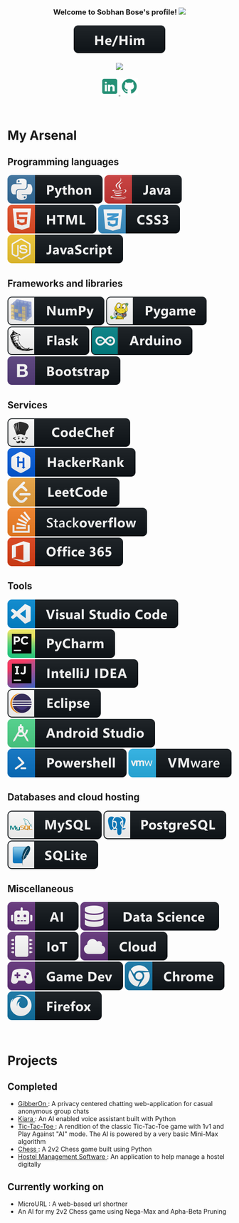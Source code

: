 <h3 align="center">
  Welcome to Sobhan Bose's profile!
  <img src="https://media.giphy.com/media/hvRJCLFzcasrR4ia7z/giphy.gif" width="28">
  <br> <br>
  <img src="https://raw.githubusercontent.com/SobhanBose/SobhanBose/main/res/svg/pronouns/hehim.svg" style="vertical-align:top margin:6px 4px">
</h3>

<!-- Typing SVG by DenverCoder1 - https://github.com/DenverCoder1/readme-typing-svg -->
<p align="center">
  <img src="https://readme-typing-svg.herokuapp.com?font=lato&color=259075&center=true&vCenter=true&lines=A+Student;A+Pythoneer;A+Competitive+Programmer;A+Coding+Enthusiast">
</p>

<!-- Social icons section -->
<p align="center">
  <a href="https://www.linkedin.com/in/sobhan-bose/"> <img width="40px" height="40px" src="https://github.com/SobhanBose/SobhanBose/blob/main/res/icons8-linkedin-50.png" alt="Linkedin"> </a>
  <a href="https://github.com/SobhanBose"> <img width="40px" height="40px" src="https://github.com/SobhanBose/SobhanBose/blob/main/res/icons8-github-48.png" alt="Github"> </a>
</p>

<br>

# My Arsenal

## Programming languages

<p>
    <img src="https://raw.githubusercontent.com/SobhanBose/SobhanBose/main/res/svg/dev/languages/python.svg" alt="Python" style="vertical-align:top margin:6px 4px">
    <img src="https://raw.githubusercontent.com/SobhanBose/SobhanBose/main/res/svg/dev/languages/java.svg" alt="Java" style="vertical-align:top margin:6px 4px">
    <img src="https://raw.githubusercontent.com/SobhanBose/SobhanBose/main/res/svg/dev/languages/html.svg" alt="HTML5" style="vertical-align:top margin:6px 4px">
    <img src="https://raw.githubusercontent.com/SobhanBose/SobhanBose/main/res/svg/dev/languages/css3.svg" alt="CSS3" style="vertical-align:top margin:6px 4px">
    <img src="https://raw.githubusercontent.com/SobhanBose/SobhanBose/main/res/svg/dev/languages/js.svg" alt="JavaScript" style="vertical-align:top margin:6px 4px">
</p>

## Frameworks and libraries

<p>
  <img src="https://raw.githubusercontent.com/SobhanBose/SobhanBose/main/res/svg/dev/frameworks/numpy.svg" alt="NumPy" style="vertical-align:top margin:6px 4px">
  <img src="https://raw.githubusercontent.com/SobhanBose/SobhanBose/main/res/svg/dev/frameworks/pygame.svg" alt="Pygame" style="vertical-align:top margin:6px 4px">
  <img src="https://raw.githubusercontent.com/SobhanBose/SobhanBose/main/res/svg/dev/frameworks/flask.svg" alt="Flask" style="vertical-align:top margin:6px 4px">
  <img src="https://raw.githubusercontent.com/SobhanBose/SobhanBose/main/res/svg/dev/frameworks/arduino.svg" alt="Arduino" style="vertical-align:top margin:6px 4px">
  <img src="https://raw.githubusercontent.com/SobhanBose/SobhanBose/main/res/svg/dev/frameworks/bootstrap.svg" alt="Bootstrap" style="vertical-align:top margin:6px 4px">
</p>

## Services

<p>
  <img src="https://raw.githubusercontent.com/SobhanBose/SobhanBose/main/res/svg/dev/services/codechef.svg" alt="CodeChef" style="vertical-align:top margin:6px 4px">
  <img src="https://raw.githubusercontent.com/SobhanBose/SobhanBose/main/res/svg/dev/services/hackerrank.svg" alt="Hackerrank" style="vertical-align:top margin:6px 4px">
  <img src="https://raw.githubusercontent.com/SobhanBose/SobhanBose/main/res/svg/dev/services/leetcode.svg" alt="Leetcode" style="vertical-align:top margin:6px 4px">
  <img src="https://raw.githubusercontent.com/SobhanBose/SobhanBose/main/res/svg/social/stackoverflow.svg" alt="Stackoverflow" style="vertical-align:top margin:6px 4px">
  <img src="https://raw.githubusercontent.com/SobhanBose/SobhanBose/main/res/svg/dev/services/office_365.svg" alt="Office 365" style="vertical-align:top margin:6px 4px">
</p>

## Tools

<p>
  <img src="https://raw.githubusercontent.com/SobhanBose/SobhanBose/main/res/svg/dev/tools/visualstudio_code.svg" alt="Visual Studio Code" style="vertical-align:top margin:6px 4px">
  <img src="https://raw.githubusercontent.com/SobhanBose/SobhanBose/main/res/svg/dev/tools/jetbrains_pycharm.svg" alt="PyCharm" style="vertical-align:top margin:6px 4px">
  <img src="https://raw.githubusercontent.com/SobhanBose/SobhanBose/main/res/svg/dev/tools/jetbrains_intellij.svg" alt="IntelliJ IDEA" style="vertical-align:top margin:6px 4px">
  <img src="https://raw.githubusercontent.com/SobhanBose/SobhanBose/main/res/svg/dev/tools/eclipse.svg" alt="Eclipse" style="vertical-align:top margin:6px 4px">
  <img src="https://raw.githubusercontent.com/SobhanBose/SobhanBose/main/res/svg/dev/tools/android_studio.svg" alt="Android Studio" style="vertical-align:top margin:6px 4px">
  <img src="https://raw.githubusercontent.com/SobhanBose/SobhanBose/main/res/svg/dev/tools/powershell.svg" alt="Powershell" style="vertical-align:top margin:6px 4px">
  <img src="https://raw.githubusercontent.com/SobhanBose/SobhanBose/main/res/svg/dev/tools/vmware.svg" alt="VMware" style="vertical-align:top margin:6px 4px">
</p>

## Databases and cloud hosting

<p>
  <img src="https://raw.githubusercontent.com/SobhanBose/SobhanBose/main/res/svg/dev/services/mysql.svg" alt="MySQL" style="vertical-align:top margin:6px 4px">
  <img src="https://raw.githubusercontent.com/SobhanBose/SobhanBose/main/res/svg/dev/services/postgressql.svg" alt="PostgreSQL" style="vertical-align:top margin:6px 4px">
  <img src="https://raw.githubusercontent.com/SobhanBose/SobhanBose/main/res/svg/dev/services/sqlite.svg" alt="SQLite" style="vertical-align:top margin:6px 4px">
</p>

## Miscellaneous

<p>
  <img src="https://raw.githubusercontent.com/SobhanBose/SobhanBose/main/res/svg/dev/misc/ai.svg" alt="Artifical Intelligence" style="vertical-align:top margin:6px 4px">
  <img src="https://raw.githubusercontent.com/SobhanBose/SobhanBose/main/res/svg/dev/misc/datascience.svg" alt="Data Science" style="vertical-align:top margin:6px 4px">
  <img src="https://raw.githubusercontent.com/SobhanBose/SobhanBose/main/res/svg/dev/misc/iot.svg" alt="IoT" style="vertical-align:top margin:6px 4px">
  <img src="https://raw.githubusercontent.com/SobhanBose/SobhanBose/main/res/svg/dev/misc/cloud.svg" alt="Cloud" style="vertical-align:top margin:6px 4px">
  <img src="https://raw.githubusercontent.com/SobhanBose/SobhanBose/main/res/svg/dev/misc/gamedev.svg" alt="Game Development" style="vertical-align:top margin:6px 4px">
  <img src="https://raw.githubusercontent.com/SobhanBose/SobhanBose/main/res/svg/dev/misc/chrome.svg" alt="Google Chrome" style="vertical-align:top margin:6px 4px">
  <img src="https://raw.githubusercontent.com/SobhanBose/SobhanBose/main/res/svg/dev/misc/firefox.svg" alt="Firefox" style="vertical-align:top margin:6px 4px">
</p>

<br>

# Projects

## Completed
<ul>
  <li> <a href="gibberon.herokuapp.com"> GibberOn </a> : A privacy centered chatting web-application for casual anonymous group chats </li>
  <li> <a href="https://github.com/SobhanBose/Kiara"> Kiara </a> : An AI enabled voice assistant built with Python </li>
  <li> <a href="https://github.com/SobhanBose/Tic-Tac-Toe_Python_GUI"> Tic-Tac-Toe </a> : A rendition of the classic Tic-Tac-Toe game with 1v1 and Play Against "AI" mode. The AI is powered by a very basic Mini-Max algorithm   </li>
  <li> <a href="https://github.com/SobhanBose/Chess_Python"> Chess </a> : A 2v2 Chess game built using Python </li>
  <li> <a href="https://github.com/SobhanBose/HostelManagement"> Hostel Management Software </a> : An application to help manage a hostel digitally </li>
</ul>

## Currently working on
<ul>
  <li> MicroURL : A web-based url shortner </li>
  <li> An AI for my 2v2 Chess game using Nega-Max and Apha-Beta Pruning
</ul>
